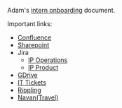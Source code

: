 Adam's [intern onboarding](https://docs.google.com/document/d/1dZYDVVQwYx6f2lmZi3mMIh3cTu_GawkaiJOkczfKkVg/edit?tab=t.0) document.

Important links: 
- [Confluence](https://tenstorrent.atlassian.net/wiki/spaces/IPM/overview?homepageId=111018247)
- [Sharepoint](https://tenstorrent.sharepoint.com/sites/General)
- Jira
	- [IP Operations](https://tenstorrent.atlassian.net/jira/software/c/projects/IPOPS/boards/165)
	- [IP Product](https://tenstorrent.atlassian.net/jira/software/projects/IPPROD/boards/228)
- [GDrive](https://drive.google.com/drive/folders/0AG8ge6vvMB82Uk9PVA)
- [IT Tickets](https://ttdesk.atlassian.net/servicedesk/customer/portal/1)
- [Rippling](https://app.rippling.com/dashboard)
- [Navan(Travel)](https://app.navan.com/app/user2/home)